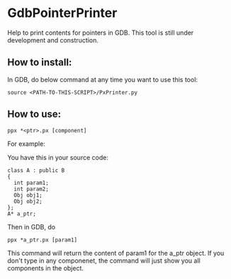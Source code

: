 GdbPointerPrinter
============

Help to print contents for pointers in GDB.
This tool is still under development and construction.


How to install:
------------

In GDB, do below command at any time you want to use this tool:

    source <PATH-TO-THIS-SCRIPT>/PxPrinter.py

How to use:
-----------
    ppx *<ptr>.px [component]

For example:

You have this in your source code:

    class A : public B
    {
      int param1;
      int param2;
      Obj obj1;
      Obj obj2;
    };
    A* a_ptr;

Then in GDB, do

    ppx *a_ptr.px [param1]

This command will return the content of param1 for the a_ptr object.
If you don't type in any componenet, the command will just show you all components in the object.
